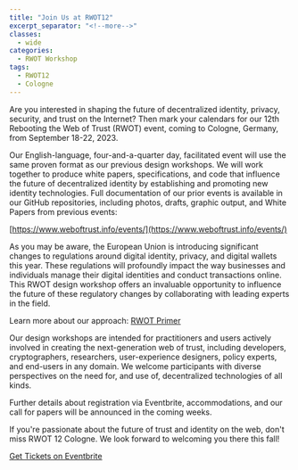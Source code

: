 ```yaml
---
title: "Join Us at RWOT12"
excerpt_separator: "<!--more-->"
classes:
  - wide
categories:
  - RWOT Workshop
tags:
  - RWOT12
  - Cologne
---
```


Are you interested in shaping the future of decentralized identity, privacy, security, and trust on the Internet? Then mark your calendars for our 12th Rebooting the Web of Trust (RWOT) event, coming to Cologne, Germany, from September 18-22, 2023.

<!--more-->

Our English-language, four-and-a-quarter day, facilitated event will use the same proven format as our previous design workshops. We will work together to produce white papers, specifications, and code that influence the future of decentralized identity by establishing and promoting new identity technologies. Full documentation of our prior events is available in our GitHub repositories, including photos, drafts, graphic output, and White Papers from previous events: 

[https://www.weboftrust.info/events/](https://www.weboftrust.info/events/)

As you may be aware, the European Union is introducing significant changes to regulations around digital identity, privacy, and digital wallets this year. These regulations will profoundly impact the way businesses and individuals manage their digital identities and conduct transactions online. This RWOT design workshop offers an invaluable opportunity to influence the future of these regulatory changes by collaborating with leading experts in the field.

Learn more about our approach: [RWOT Primer](https://github.com/WebOfTrustInfo/rwot12-cologne/blob/main/advance-readings/rwot-primer.md)

Our design workshops are intended for practitioners and users actively involved in creating the next-generation web of trust, including developers, cryptographers, researchers, user-experience designers, policy experts, and end-users in any domain. We welcome participants with diverse perspectives on the need for, and use of, decentralized technologies of all kinds.

Further details about registration via Eventbrite, accommodations, and our call for papers will be announced in the coming weeks.

If you're passionate about the future of trust and identity on the web, don't miss RWOT 12 Cologne. We look forward to welcoming you there this fall! 

[Get Tickets on Eventbrite](https://www.eventbrite.com/e/rebooting-the-web-of-trust-12-2023-cologne-tickets-597232116337)
